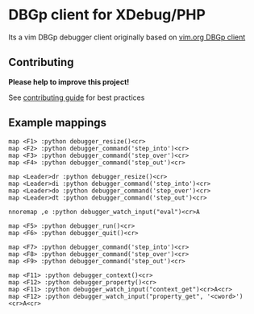 DBGp client for XDebug/PHP
==========================
Its a vim DBGp debugger client originally based on [vim.org DBGp client](http://www.vim.org/scripts/script.php?script_id=1929)  

Contributing
-------------
**Please help to improve this project!**

See [contributing guide](http://github.com/AlexParamonov/dbgp_xdebug/blob/master/CONTRIBUTING.md) for best practices  

Example mappings
----------------

    map <F1> :python debugger_resize()<cr>
    map <F2> :python debugger_command('step_into')<cr>
    map <F3> :python debugger_command('step_over')<cr>
    map <F4> :python debugger_command('step_out')<cr>

    map <Leader>dr :python debugger_resize()<cr>
    map <Leader>di :python debugger_command('step_into')<cr>
    map <Leader>do :python debugger_command('step_over')<cr>
    map <Leader>dt :python debugger_command('step_out')<cr>

    nnoremap ,e :python debugger_watch_input("eval")<cr>A

    map <F5> :python debugger_run()<cr>
    map <F6> :python debugger_quit()<cr>

    map <F7> :python debugger_command('step_into')<cr>
    map <F8> :python debugger_command('step_over')<cr>
    map <F9> :python debugger_command('step_out')<cr>

    map <F11> :python debugger_context()<cr>
    map <F12> :python debugger_property()<cr>
    map <F11> :python debugger_watch_input("context_get")<cr>A<cr>
    map <F12> :python debugger_watch_input("property_get", '<cword>')<cr>A<cr>

